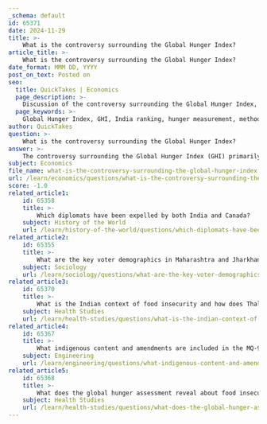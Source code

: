 ```yaml
---
_schema: default
id: 65371
date: 2024-11-29
title: >-
    What is the controversy surrounding the Global Hunger Index?
article_title: >-
    What is the controversy surrounding the Global Hunger Index?
date_format: MMM DD, YYYY
post_on_text: Posted on
seo:
  title: QuickTakes | Economics
  page_description: >-
    Discussion of the controversy surrounding the Global Hunger Index, focusing on India's ranking, methodology used to measure hunger, and implications for food security.
  page_keywords: >-
    Global Hunger Index, GHI, India ranking, hunger measurement, methodology controversy, food security, food insecurity, undernourishment, 2023 report, nutrition concerns, Indian government response, neighboring countries comparison, UNICEF surveys, hunger dimensions, economic growth, food security initiatives
author: QuickTakes
question: >-
    What is the controversy surrounding the Global Hunger Index?
answer: >-
    The controversy surrounding the Global Hunger Index (GHI) primarily stems from India's ranking and the methodology used to assess hunger levels. In the 2023 GHI report, India was ranked 111 out of 125 countries, which sparked significant debate and criticism from the Indian government. The government accused the GHI of having "mala fide intent" and raised concerns about the methodology, particularly regarding the use of the Prevalence of Undernourishment (PoU) and the Food Insecurity Experience Scale (FIES) surveys. \n\nCritics argue that the GHI is a comprehensive tool that reflects multiple dimensions of hunger, utilizing data from UN and other multilateral agencies. However, the Indian government contends that the GHI does not accurately represent the country's hunger situation and that it is designed to report hunger levels rather than conduct an audit of food security.\n\nThe 2023 report indicated that India's GHI score of 28.7 categorizes the level of hunger as "serious," and it highlighted that India ranked lower than several neighboring countries, including Pakistan and Bangladesh. This ranking has raised alarms about the state of food security and nutrition in India, especially in light of the country's economic growth.\n\nFurthermore, the GHI has faced scrutiny for its perceived lack of attention to other surveys, such as those conducted by UNICEF, which may provide different insights into hunger and malnutrition. The ongoing debate reflects broader concerns about food insecurity and the effectiveness of government initiatives aimed at addressing these issues.\n\nIn summary, the controversy surrounding the Global Hunger Index involves disputes over its methodology, the implications of India's ranking, and the broader context of food security challenges in the country.
subject: Economics
file_name: what-is-the-controversy-surrounding-the-global-hunger-index.md
url: /learn/economics/questions/what-is-the-controversy-surrounding-the-global-hunger-index
score: -1.0
related_article1:
    id: 65358
    title: >-
        Which diplomats have been expelled by both India and Canada?
    subject: History of the World
    url: /learn/history-of-the-world/questions/which-diplomats-have-been-expelled-by-both-india-and-canada
related_article2:
    id: 65355
    title: >-
        What are the key voter demographics in Maharashtra and Jharkhand?
    subject: Sociology
    url: /learn/sociology/questions/what-are-the-key-voter-demographics-in-maharashtra-and-jharkhand
related_article3:
    id: 65370
    title: >-
        What is the Indian context of food insecurity and how does Thalinomics relate to it?
    subject: Health Studies
    url: /learn/health-studies/questions/what-is-the-indian-context-of-food-insecurity-and-how-does-thalinomics-relate-to-it
related_article4:
    id: 65367
    title: >-
        What indigenous content and amendments are included in the MQ-9B UAV deal?
    subject: Engineering
    url: /learn/engineering/questions/what-indigenous-content-and-amendments-are-included-in-the-mq9b-uav-deal
related_article5:
    id: 65368
    title: >-
        What does the global hunger assessment reveal about food insecurity and malnutrition?
    subject: Health Studies
    url: /learn/health-studies/questions/what-does-the-global-hunger-assessment-reveal-about-food-insecurity-and-malnutrition
---
```


&nbsp;
